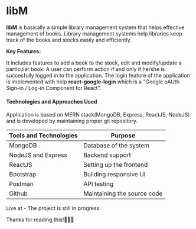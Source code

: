 # libM
<strong>libM</strong> is basically a simple library management system that helps effective management of books. 
Library management systems help libraries keep track of the books and stocks easily and efficiently.  

<b>Key Features:</b>

It includes features to add a book to the stock, edit and modify/update a particular book. A user can perform action if and only if he/she is succesfully logged in to the application.
The login feature of the application is implemented with help <b>react-google-login</b> which is a "Google oAUth Sign-in / Log-in Component for React".


<h4>Technologies and Approaches Used</h4>
Application is based on MERN stack(MongoDB, Express, ReactJS, NodeJS)  and is developed by maintaining proper git repository.

**Tools and Technologies** | **Purpose**
------------ | -------------
MongoDB | Database of the system
NodeJS and Express | Backend support
ReactJS | Setting up the frontend
Bootstrap | Building responsive UI
Postman | API testing
Github | Maintaining the source code

Live at - The project is still in progress.

Thanks for reading this!🙌🙌🙌
